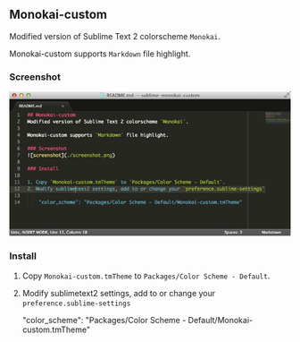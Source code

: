 ## Monokai-custom
Modified version of Sublime Text 2 colorscheme `Monokai`.

Monokai-custom supports `Markdown` file highlight.

### Screenshot
![screenshot](./screenshot.jpg)

### Install

1. Copy `Monokai-custom.tmTheme` to `Packages/Color Scheme - Default`.
2. Modify sublimetext2 settings, add to or change your `preference.sublime-settings`

    "color_scheme": "Packages/Color Scheme - Default/Monokai-custom.tmTheme"